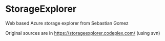 StorageExplorer
===============

Web based Azure storage explorer from Sebastian Gomez

Original sources are in https://storageexplorer.codeplex.com/ (using svn)
